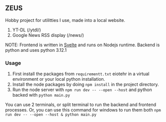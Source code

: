 ## ZEUS
Hobby project for utilitties I use, made into a local website.

1. YT-DL (/ytdl/)
2. Google News RSS display (/news/)

NOTE:
Frontend is written in [Svelte](https://github.com/sveltejs) and runs on Nodejs runtime.
Backend is python and uses python 3.12.1

### Usage
1. First install the packages from `requirementt.txt` eiotehr in a virtual environment or your local python installation.
2. Install the node packages by doing `npm install` in the project directory.
3. Run the node server with `npm run dev -- --open --host` and python backed with `python main.py`

You can use 2 terminals, or split terminal to run the backend and frontend processes.
Or, you can use this command for windows to run them both `npm run dev -- --open --host & python main.py`